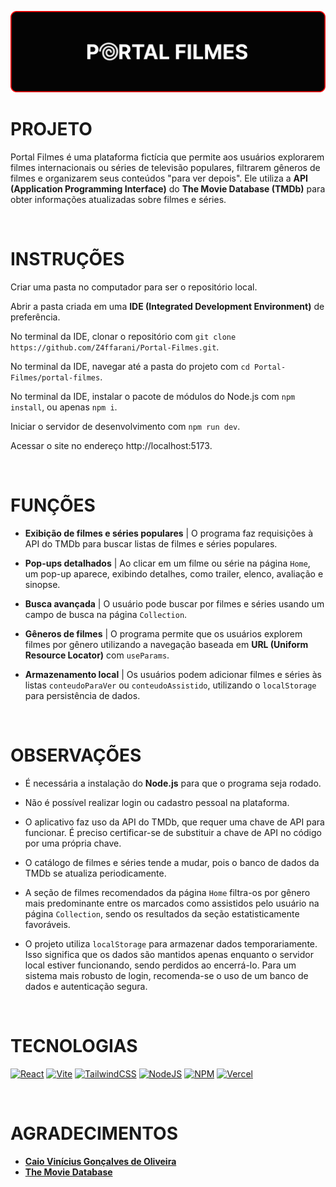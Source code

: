 ![banner](./assets/banner.png)

# PROJETO
Portal Filmes é uma plataforma fictícia que permite aos usuários explorarem filmes internacionais ou séries de televisão populares, filtrarem gêneros de filmes e organizarem seus conteúdos "para ver depois". Ele utiliza a **API (Application Programming Interface)** do **The Movie Database (TMDb)** para obter informações atualizadas sobre filmes e séries.

<br>    

# INSTRUÇÕES
Criar uma pasta no computador para ser o repositório local.

Abrir a pasta criada em uma **IDE (Integrated Development Environment)** de preferência.

No terminal da IDE, clonar o repositório com `git clone https://github.com/Z4ffarani/Portal-Filmes.git`.

No terminal da IDE, navegar até a pasta do projeto com `cd Portal-Filmes/portal-filmes`.

No terminal da IDE, instalar o pacote de módulos do Node.js com `npm install`, ou apenas `npm i`.

Iniciar o servidor de desenvolvimento com `npm run dev`.

Acessar o site no endereço http://localhost:5173.

<br>

# FUNÇÕES
- **Exibição de filmes e séries populares** | O programa faz requisições à API do TMDb para buscar listas de filmes e séries populares.
  
- **Pop-ups detalhados** | Ao clicar em um filme ou série na página `Home`, um pop-up aparece, exibindo detalhes, como trailer, elenco, avaliação e sinopse.

- **Busca avançada** | O usuário pode buscar por filmes e séries usando um campo de busca na página `Collection`.
  
- **Gêneros de filmes** | O programa permite que os usuários explorem filmes por gênero utilizando a navegação baseada em **URL (Uniform Resource Locator)** com `useParams`.

- **Armazenamento local** | Os usuários podem adicionar filmes e séries às listas `conteudoParaVer` ou `conteudoAssistido`, utilizando o `localStorage` para persistência de dados.

<br>

# OBSERVAÇÕES
- É necessária a instalação do **Node.js** para que o programa seja rodado.

- Não é possível realizar login ou cadastro pessoal na plataforma.

- O aplicativo faz uso da API do TMDb, que requer uma chave de API para funcionar. É preciso certificar-se de substituir a chave de API no código por uma própria chave.

- O catálogo de filmes e séries tende a mudar, pois o banco de dados da TMDb se atualiza periodicamente.

- A seção de filmes recomendados da página `Home` filtra-os por gênero mais predominante entre os marcados como assistidos pelo usuário na página `Collection`, sendo os resultados da seção estatisticamente favoráveis.

- O projeto utiliza `localStorage` para armazenar dados temporariamente. Isso significa que os dados são mantidos apenas enquanto o servidor local estiver funcionando, sendo perdidos ao encerrá-lo. Para um sistema mais robusto de login, recomenda-se o uso de um banco de dados e autenticação segura.

<br>

# TECNOLOGIAS
[![React](https://img.shields.io/badge/react-%2320232a.svg?style=for-the-badge&logo=react&logoColor=%2361DAFB)](https://react.dev)
[![Vite](https://img.shields.io/badge/vite-%23646CFF.svg?style=for-the-badge&logo=vite&logoColor=white)](https://vitejs.dev)
[![TailwindCSS](https://img.shields.io/badge/tailwindcss-%2338B2AC.svg?style=for-the-badge&logo=tailwind-css&logoColor=white)](https://tailwindcss.com/docs/installation)
[![NodeJS](https://img.shields.io/badge/node.js-6DA55F?style=for-the-badge&logo=node.js&logoColor=white)](https://nodejs.org/en/download/source-code)
[![NPM](https://img.shields.io/badge/NPM-%23CB3837.svg?style=for-the-badge&logo=npm&logoColor=white)](https://www.npmjs.com/package/react-router-dom)
[![Vercel](https://img.shields.io/badge/vercel-%23000000.svg?style=for-the-badge&logo=vercel&logoColor=white)](https://vercel.com/)

<br>

# AGRADECIMENTOS
- **[Caio Vinícius Gonçalves de Oliveira](https://github.com/caiooliveira-tech)**
- **[The Movie Database](https://www.themoviedb.org)**
